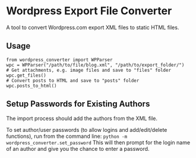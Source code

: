 # Wordpress Export File Converter
A tool to convert Wordpress.com export XML files to static HTML files.

## Usage
```
from wordpress_converter import WPParser
wpc = WPParser("/path/to/file/blog.xml", "/path/to/export_folder/")
# Get attachments, e.g. image files and save to "files" folder
wpc.get_files()
# Convert posts to HTML and save to "posts" folder
wpc.posts_to_html()
```


## Setup Passwords for Existing Authors

The import process should add the authors from the XML file.

To set author/user passwords (to allow logins and add/edit/delete functions), 
run from the command line:
```python -m wordpress_converter.set_password```
This will then prompt for the login name of an author and give you the chance
to enter a password.

